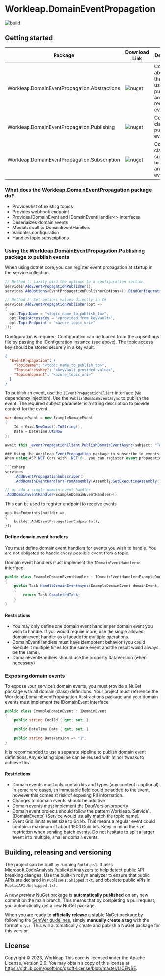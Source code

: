 # Workleap.DomainEventPropagation

[![build](https://img.shields.io/github/actions/workflow/status/gsoft-inc/workleap-domain-event-propagation/publish.yml?logo=github&branch=main)](https://github.com/gsoft-inc/workleap-domain-event-propagation/actions/workflows/publish.yml)

## Getting started

|Package| Download Link                                                                                        | Description                                                                |
|----|------------------------------------------------------------------------------------------------------|----------------------------------------------------------------------------|
|Workleap.DomainEventPropagation.Abstractions| ![nuget](https://img.shields.io/nuget/v/Workleap.DomainEventPropagation.Abstractions.svg?logo=nuget) | Contains abstractions that are used for publishing and receiving events |
|Workleap.DomainEventPropagation.Publishing| ![nuget](https://img.shields.io/nuget/v/Workleap.DomainEventPropagation.Publishing.svg?logo=nuget)   | Contains classes to publish events                                    |
|Workleap.DomainEventPropagation.Subscription| ![nuget](https://img.shields.io/nuget/v/Workleap.DomainEventPropagation.Subscription.svg?logo=nuget) |  Contains classes to subscribe to topics and receive events                                        |

### What does the Workleap.DomainEventPropagation package do?
* Provides list of existing topics
* Provides webhook endpoint
* Provides IDomainEvent and IDomainEventHandler<> interfaces
* Deserializes domain events
* Mediates call to DomainEventHandlers
* Validates configuration
* Handles topic subscriptions

### Using the Workleap.DomainEventPropagation.Publishing package to publish events

When using dotnet core, you can register event propagation at startup in the service collection.
```csharp
// Method 1: Lazily bind the options to a configuration section
services.AddEventPropagationPublisher();
services.AddOptions<EventPropagationPublisherOptions>().BindConfiguration(EventPropagationPublisherOptions.SectionName);

// Method 2: Set options values directly in C#
services.AddEventPropagationPublisher(opt =>
{
  opt.TopicName = "<topic_name_to_publish_to>",
  opt.TopicAccessKey = "<provided from keyVault>",
  opt.TopicEndpoint = "<azure_topic_uri>"
});
```
Configuration is required. Configuration can be loaded from the appsettings file by passing the IConfiguration instance (see above). The topic access key should be stored securely in a key vault.
```json
{
  "EventPropagation": {
    "TopicName": "<topic_name_to_publish_to>",
    "TopicAccessKey": "<keyVault_provided_value>",
    "TopicEndpoint": "<azure_topic_uri>"
  }
}
```
To publish an event, use the `IEventPropagationClient` interface (via dependency injection). Use the `PublishDomainEventAsync` to publish the event. The required subject parameter is a string description to provide context for the event.

```csharp
var domainEvent = new ExampleDomainEvent
{
    Id = Guid.NewGuid().ToString(),
    Date = DateTime.UtcNow
};

await this._eventPropagationClient.PublishDomainEventAsync(subject: "TestEventPublication", domainEvent);

### Using the Workleap.EventPropagation package to subscribe to events
When using ASP.NET Core with .NET 6+, you can register event propagation subscriptions at startup in the service collection. To configure the subscriber, the list of subscribed topics is required.

```csharp
services
    .AddEventPropagationSubscriber()
    .AddDomainEventHandlersFromAssembly(Assembly.GetExecutingAssembly());

// or add a single domain event handler
.AddDomainEventHandler<ExampleDomainEventHandler>()
```
This can be used to register endpoint to receive events
```
app.UseEndpoints(builder =>
{
    builder.AddEventPropagationEndpoints();
});
```

#### Define domain event handlers

You must define domain event handlers for events you wish to handle. You are not obligated to handle every possible event from a topic.

Domain event handlers must implement the `IDomainEventHandler<>` interface.

```csharp
public class ExampleDomainEventHandler : IDomainEventHandler<ExampleDomainEvent>
{
    public Task HandleDomainEventAsync(ExampleDomainEvent domainEvent, CancellationToken cancellationToken)
    {
        return Task.CompletedTask;
    }
}
```
#### Restrictions
* You may only define one domain event handler per domain event you wish to handle. If you would require more, use the single allowed domain event handler as a facade for multiple operations.
* DomainEventHandlers must have idempotent behavior (you could execute it multiple times for the same event and the result would always be the same).
* DomainEventHandlers should use the property DataVersion (when necessary)

### Exposing domain events

To expose your service’s domain events, you must provide a NuGet package with all domain (class) definitions. Your project must reference the Workleap.DomainEventPropagation.Abstractions package and your domain events must implement the IDomainEvent interface.

```csharp
public class ExampleDomainEvent : IDomainEvent
{
    public string CoolId { get; set; }

    public DateTime Date { get; set; }

    public string DataVersion => "1";
}
```

It is recommended to use a separate pipeline to publish domain event definitions. Any existing pipeline can be reused with minor tweaks to achieve this.

#### Restrictions
* Domain events must only contain Ids and types (any content is optional). In some rare cases, an immutable field could be added to the event, however this comes at risk of exposing PII information.
* Changes to domain events should be additive
* Domain events must implement the DataVersion property
* Domain event projects should follow the pattern Workleap.[Service].[DomainEvents] (Service would usually match the topic name).
* Event Grid limits event size to 64 kb. This means a regular event could contain a maximum of about 1500 Guid ids. Keep in mind the size restriction when sending batch events. Do not hesitate to split a larger event into multiple, smaller domain events.

## Building, releasing and versioning

The project can be built by running `Build.ps1`. It uses [Microsoft.CodeAnalysis.PublicApiAnalyzers](https://github.com/dotnet/roslyn-analyzers/blob/main/src/PublicApiAnalyzers/PublicApiAnalyzers.Help.md) to help detect public API breaking changes. Use the built-in roslyn analyzer to ensure that public APIs are declared in `PublicAPI.Shipped.txt`, and obsolete public APIs in `PublicAPI.Unshipped.txt`.

A new *preview* NuGet package is **automatically published** on any new commit on the main branch. This means that by completing a pull request, you automatically get a new NuGet package.

When you are ready to **officially release** a stable NuGet package by following the [SemVer guidelines](https://semver.org/), simply **manually create a tag** with the format `x.y.z`. This will automatically create and publish a NuGet package for this version.


## License

Copyright © 2023, Workleap This code is licensed under the Apache License, Version 2.0. You may obtain a copy of this license at https://github.com/gsoft-inc/gsoft-license/blob/master/LICENSE.
